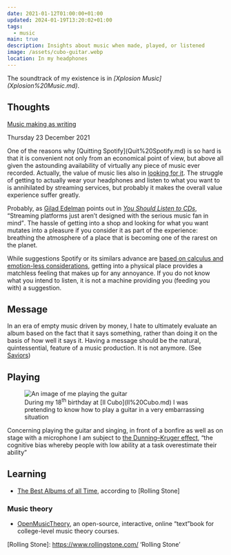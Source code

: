 ```yaml
---
date: 2021-01-12T01:00:00+01:00
updated: 2024-01-19T13:20:02+01:00
tags:
  - music
main: true
description: Insights about music when made, played, or listened
image: /assets/cubo-guitar.webp
location: In my headphones
---
```

<div class='blue box'>
	The soundtrack of my existence is in <cite>[Xplosion Music](Xplosion%20Music.md)</cite>.
</div>

## Thoughts

[Music making as writing](https://rosano.hmm.garden/01ev1pxthspxdq5e5k5m54e1sg 'Music is not just for professionals')

<p class='date'><time datetime='2021-12-23T18:27:17+01:00'>Thursday 23 December 2021</time></p>
One of the reasons why [Quitting Spotify](Quit%20Spotify.md) is so hard is that it is convenient not only from an economical point of view, but above all given the astounding availability of virtually any piece of music ever recorded. Actually, the value of music lies also in <u>looking for it</u>. The struggle of getting to actually wear your headphones and listen to what you want to is annihilated by streaming services, but probably it makes the overall value experience suffer greatly.

Probably, as [Gilad Edelman](https://wired.com/author/gilad-edelman 'Gilad Edelman’s profile on Wired') points out in <cite>[You Should Listen to CDs](https://wired.com/story/you-should-listen-to-cds 'You Should Listen to CDs')</cite>, <q cite='https://hyp.is/ONwkwGQTEeyXXMNroZdLqw/www.wired.com/story/you-should-listen-to-cds/'>Streaming platforms just aren’t designed with the serious music fan in mind</q>. The hassle of getting into a shop and looking for what you want mutates into a pleasure if you consider it as part of the experience: breathing the atmosphere of a place that is becoming one of the rarest on the planet.

While suggestions Spotify or its similars advance are [based on calculus and emotion-less considerations](https://tommi.space/the-power-of-decentralization#algorithms-as-black-boxes '“Algorithms as Black Boxes„ section in my essay “The Power of Decentralization„'), getting into a physical place provides a matchless feeling that makes up for any annoyance. If you do not know what you intend to listen, it is not a machine providing you (feeding you with) a suggestion.

## Message

In an era of empty music driven by money, I hate to ultimately evaluate an album based on the fact that it says something, rather than doing it on the basis of how well it says it. Having a message should be the natural, quintessential, feature of a music production. It is not anymore. (See [Saviors](Saviors.md))

## Playing

<figure>
	<img src='{{ image }}' alt='An image of me playing the guitar'>
	<figcaption>During my 18<sup>th</sup> birthday at [Il Cubo](Il%20Cubo.md) I was pretending to know how to play a guitar in a very embarrassing situation</figcaption>
</figure>

Concerning playing the guitar and singing, in front of a bonfire as well as on stage with a microphone I am subject to [the Dunning–Kruger effect](https://en.wikipedia.org/wiki/Dunning%E2%80%93Kruger_effect 'Dunning–Kruger effect on Wikipedia'), <q cite='https://en.wikipedia.org/wiki/Dunning%E2%80%93Kruger_effect'>the cognitive bias whereby people with low ability at a task overestimate their ability</q>

## Learning

- [The Best Albums of all Time](https://www.rollingstone.com/music/music-lists/best-albums-of-all-time-1062063/ 'The Best Albums of all Time'), according to [Rolling Stone]

### Music theory

- [OpenMusicTheory](http://openmusictheory.com/ 'Open Music Theory'), an open-source, interactive, online “text”book for college-level music theory courses.

[Rolling Stone]: https://www.rollingstone.com/ ‘Rolling Stone’
